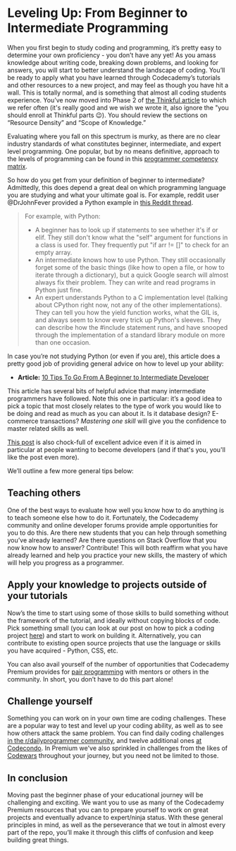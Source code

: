 # Leveling Up: From Beginner to Intermediate Programming

When you first begin to study coding and programming, it’s pretty easy to determine your own proficiency - you don’t have any yet! As you amass knowledge about writing code, breaking down problems, and looking for answers, you will start to better understand the landscape of coding. You’ll be ready to apply what you have learned through Codecademy’s tutorials and other resources to a new project, and may feel as though you have hit a wall. This is totally normal, and is something that almost all coding students experience. You’ve now moved into Phase 2 of [the Thinkful article](https://www.thinkful.com/blog/why-learning-to-code-is-so-damn-hard/) to which we refer often (it's really good and we wish we wrote it, also ignore the "you should enroll at Thinkful parts 😉). You should review the sections on “Resource Density” and “Scope of Knowledge.” 

Evaluating where you fall on this spectrum is murky, as there are no clear industry standards of what constitutes beginner, intermediate, and expert level programming. One popular, but by no means definitive, approach to the levels of programming can be found in this [programmer competency matrix](http://sijinjoseph.com/programmer-competency-matrix/).

So how do you get from your definition of beginner to intermediate? Admittedly, this does depend a great deal on which programming language you are studying and what your ultimate goal is. For example, reddit user @DrJohnFever provided a Python example in [this Reddit thread](https://www.reddit.com/r/learnprogramming/comments/5adn3k/what_is_considered_beginner_intermediate_expert/). 


>For example, with Python:
>* A beginner has to look up if statements to see whether it's if or elif. They still don't know what the "self" argument for functions in a class is used for. They frequently put "if arr != []" to check for an empty array.
>* An intermediate knows how to use Python. They still occasionally forget some of the basic things (like how to open a file, or how to iterate through a dictionary), but a quick Google search will almost always fix their problem. They can write and read programs in Python just fine.
>* An expert understands Python to a C implementation level (talking about CPython right now, not any of the other implementations). They can tell you how the yield function works, what the GIL is, and always seem to know every trick up Python's sleeves. They can describe how the #include statement runs, and have snooped through the implementation of a standard library module on more than one occasion.

In case you’re not studying Python (or even if you are), this article does a pretty good job of providing general advice on how to level up your ability: 

* **Article:** [10 Tips To Go From A Beginner to Intermediate Developer](https://www.techrepublic.com/blog/software-engineer/10-tips-to-go-from-a-beginner-to-an-intermediate-developer/)

This article has several bits of helpful advice that many intermediate programmers have followed. Note this one in particular: it’s a good idea to pick a topic that most closely relates to the type of work you would like to be doing and read as much as you can about it. Is it database design? E-commerce transactions? *Mastering one skill* will give you the confidence to master related skills as well. 

[This post](https://medium.com/@Charles_Stover/become-the-junior-developer-that-companies-want-to-hire-c539f4c236d8) is also chock-full of excellent advice even if it is aimed in particular at people wanting to become developers (and if that's you, you'll like the post even more).

We’ll outline a few more general tips below:

## Teaching others
One of the best ways to evaluate how well you know how to do anything is to teach someone else how to do it. Fortunately, the Codecademy community and online developer forums provide ample opportunities for you to do this. Are there new students that you can help through something you’ve already learned? Are there questions on Stack Overflow that you now know how to answer? Contribute! This will both reaffirm what you have already learned and help you practice your new skills, the mastery of which will help you progress as a programmer. 


## Apply your knowledge to projects outside of your tutorials
Now’s the time to start using some of those skills to build something without the framework of the tutorial, and ideally without copying blocks of code. Pick something small (you can look at our post on how to pick a coding project [here](https://github.com/codecademy-coaches/premium-supplemental-repo/blob/master/getting-a-developer-job/03-picking-a-coding-project.md)) and start to work on building it. Alternatively, you can contribute to existing open source projects that use the language or skills you have acquired - Python, CSS, etc. 

You can also avail yourself of the number of opportunities that Codecademy Premium provides for [pair programming](https://github.com/codecademy-coaches/premium-supplemental-repo/blob/master/group-coding-how-to/pair-programming-guide.md) with mentors or others in the community. In short, you don’t have to do this part alone!

## Challenge yourself
Something you can work on in your own time are coding challenges. These are a popular way to test and level up your coding ability, as well as to see how others attack the same problem. You can find daily coding challenges [in the r/dailyprogrammer community](https://www.reddit.com/r/dailyprogrammer/), and twelve additional ones [at Codecondo](https://codecondo.com/coding-challenges/). In Premium we've also sprinkled in challenges from the likes of [Codewars](https://www.codewars.com/) throughout your journey, but you need not be limited to those.


## In conclusion
Moving past the beginner phase of your educational journey will be challenging and exciting. We want you to use as many of the Codecademy Premium resources that you can to prepare yourself to work on great projects and eventually advance to expert/ninja status. With these general principles in mind, as well as the perseverance that we tout in almost every part of the repo, you’ll make it through this cliffs of confusion and keep building great things.







 
